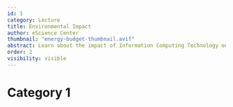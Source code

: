 ```yaml
---
id: 1
category: Lecture
title: Environmental Impact
author: eScience Center
thumbnail: "energy-budget-thumbnail.avif"
abstract: Learn about the impact of Information Computing Technology on carbon output and initiatives to measure and reduce this. 
order: 2
visibility: visible
---
```


# Category 1
